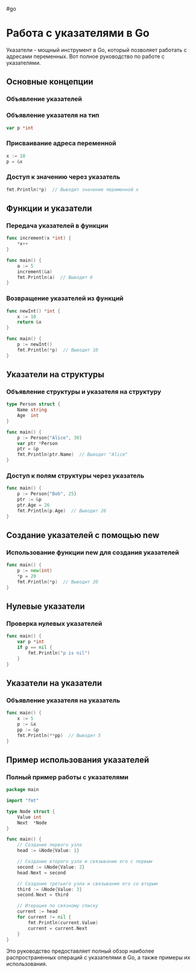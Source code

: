 #go 
# Работа с указателями в Go

Указатели - мощный инструмент в Go, который позволяет работать с адресами переменных. Вот полное руководство по работе с указателями.

## Основные концепции

### Объявление указателей

### Объявление указателя на тип
```go
var p *int
```

### Присваивание адреса переменной
```go
x := 10
p = &x
```

### Доступ к значению через указатель
```go
fmt.Println(*p)  // Выводит значение переменной x
```

## Функции и указатели

### Передача указателей в функции
```go
func increment(x *int) {
    *x++
}

func main() {
    a := 5
    increment(&a)
    fmt.Println(a)  // Выводит 6
}
```

### Возвращение указателей из функций
```go
func newInt() *int {
    x := 10
    return &x
}

func main() {
    p := newInt()
    fmt.Println(*p)  // Выводит 10
}
```

## Указатели на структуры

### Объявление структуры и указателя на структуру
```go
type Person struct {
    Name string
    Age  int
}

func main() {
    p := Person{"Alice", 30}
    var ptr *Person
    ptr = &p
    fmt.Println(ptr.Name)  // Выводит "Alice"
}
```

### Доступ к полям структуры через указатель
```go
func main() {
    p := Person{"Bob", 25}
    ptr := &p
    ptr.Age = 26
    fmt.Println(p.Age)  // Выводит 26
}
```

## Создание указателей с помощью new

### Использование функции new для создания указателей
```go
func main() {
    p := new(int)
    *p = 20
    fmt.Println(*p)  // Выводит 20
}
```

## Нулевые указатели

### Проверка нулевых указателей
```go
func main() {
    var p *int
    if p == nil {
        fmt.Println("p is nil")
    }
}
```

## Указатели на указатели

### Объявление указателя на указатель
```go
func main() {
    x := 5
    p := &x
    pp := &p
    fmt.Println(**pp)  // Выводит 5
}
```

## Пример использования указателей

### Полный пример работы с указателями
```go
package main

import "fmt"

type Node struct {
    Value int
    Next  *Node
}

func main() {
    // Создание первого узла
    head := &Node{Value: 1}

    // Создание второго узла и связывание его с первым
    second := &Node{Value: 2}
    head.Next = second

    // Создание третьего узла и связывание его со вторым
    third := &Node{Value: 3}
    second.Next = third

    // Итерация по связному списку
    current := head
    for current != nil {
        fmt.Println(current.Value)
        current = current.Next
    }
}
```

Это руководство предоставляет полный обзор наиболее распространенных операций с указателями в Go, а также примеры их использования.

